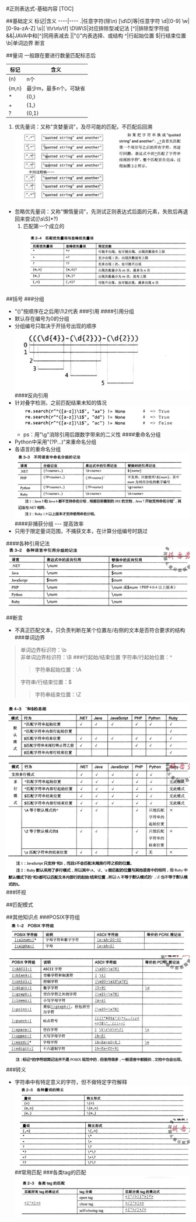 #正则表达式-基础内容
[TOC]

##基础定义
标记|含义
----|----
.|任意字符(除\n)
[\d\D]等|任意字符
\d|[0-9]
\w|[0-9a-zA-Z]
\s|[ \t\r\n\v\f]
\D\W\S|对应排除型减记法
[^]|排除型字符组
&&|JAVA中和[^]同用表减去
&vert;|"()"内表选择、或结构
^|行起始位置
$|行结束位置
\b|单词边界 断言


##量词
一般跟在要进行数量匹配标志后
>
标记|含义
----|----
{n}|n个
{m,n}|最少m，最多n个。可缺省
*|{0,}
+|{1,}
?|{0,1}

1. 优先量词：又称"贪婪量词"，及尽可能的匹配，不匹配后回溯
![优先量词](./image/2-2.jpg)
* 忽略优先量词：又称"懒惰量词"，先测试正则表达式后面的元素，失败后再退回来尝试([\s\S]*?)
	1. 匹配第一个成立的
![匹配优先量词与忽略优先量词](./image/2-4匹配优先量词与忽略优先量词.jpg)


##括号
###分组
* "()"按顺序在之后用\1\2代表
###引用
####引用分组
* 默认存在编号为0的分组
* 分组编号只取决于开括号出现的顺序<br>
![引用分组](./image/3-4引用分组.jpg)
####反向引用
* 针对叠字检测，之前匹配结果未知的情况
![反向引用](./image/3-24反向引用.jpg)
	* ps：用"\g<n>"消除引用后跟数字带来的二义性
####重命名分组
* Python中采用"(?P<name>...)"来重命名分组
* 各语言的重命名分组
![3-3重命名分组](./image/3-3重命名分组.jpg)
####非捕获分组 --- 提高效率
* 只用于限定量词范围，不捕获文本，在计算分组编号时跳过

####各种引用记法
![各种引用记法](./image/3-2各种引用记法.jpg)


##断言
* 不真正匹配文本，只负责判断在某个位置左/右侧的文本是否符合要求的结构
###单词边界
>单词边界标识符：\b<br>
非单词边界标识符：\B
###行起始/结束位置
>字符串/行起始位置：^<br>
>>字符串起始位置：\A<br>
>
>字符串/行结束位置：$<br>
>>字符串结束位置：\Z

![各语言边界](./image/4-3单词边界匹配.jpg)
![各语言边界2](./image/4-3-2单词边界匹配.jpg)
###环视


##匹配模式


##其他知识点
###POSIX字符组
![1](./image/1-2-1POSIX.jpg)
![2](./image/1-2-2POSIX.jpg)
###转义
* 字符串中有特定意义的字符，但不做特定字符解释
![转义1](./image/2-5转义.jpg)
![转义2](./image/2-5-2转义.jpg)
##常用匹配
###各类tag的匹配
![tag](./image/2-3tag.jpg)



